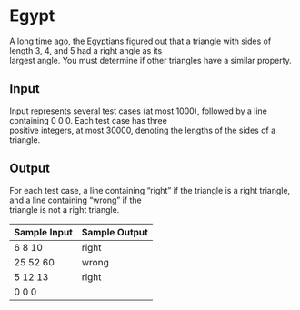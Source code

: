 # Egypt

A long time ago, the Egyptians figured out that a triangle with sides of length 3, 4, and 5 had a right angle as its\
largest angle. You must determine if other triangles have a similar property.

## Input

Input represents several test cases (at most 1000), followed by a line containing 0 0 0. Each test case has three\
positive integers, at most 30000, denoting the lengths of the sides of a triangle.

## Output

For each test case, a line containing “right” if the triangle is a right triangle, and a line containing “wrong” if the\
triangle is not a right triangle.

| Sample Input | Sample Output |
| ---          | ---           |
| 6 8 10       | right         |
| 25 52 60     | wrong         |
| 5 12 13      | right         |
| 0 0 0        |               |
